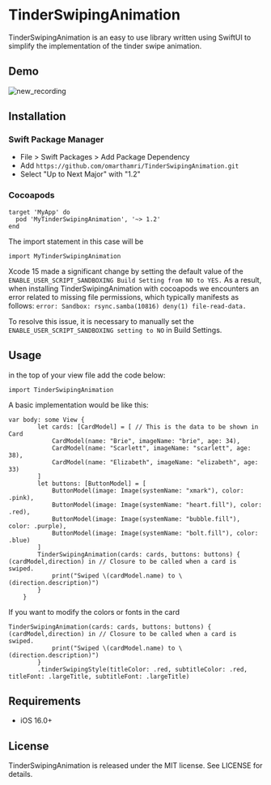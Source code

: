 # TinderSwipingAnimation
TinderSwipingAnimation is an easy to use library written using SwiftUI to simplify the implementation of the tinder swipe animation.
## Demo
![new_recording](https://github.com/omarthamri/TinderSwipingAnimation/assets/39087448/11b7ab0c-c467-41f5-ad6a-b810cce78478)
## Installation
### Swift Package Manager
* File > Swift Packages > Add Package Dependency
* Add ```https://github.com/omarthamri/TinderSwipingAnimation.git```
* Select "Up to Next Major" with "1.2"
### Cocoapods
```
target 'MyApp' do
  pod 'MyTinderSwipingAnimation', '~> 1.2'
end
```
The import statement in this case will be
```
import MyTinderSwipingAnimation
```
Xcode 15 made a significant change by setting the default value of the ```ENABLE_USER_SCRIPT_SANDBOXING Build Setting from NO to YES.``` As a result, when installing TinderSwipingAnimation with cocoapods we encounters an error related to missing file permissions, which typically manifests as follows: ```error: Sandbox: rsync.samba(10816) deny(1) file-read-data.```

To resolve this issue, it is necessary to manually set the ```ENABLE_USER_SCRIPT_SANDBOXING setting to NO``` in Build Settings.
## Usage
in the top of your view file add the code below:
```
import TinderSwipingAnimation
```
A basic implementation would be like this:
```
var body: some View {
        let cards: [CardModel] = [ // This is the data to be shown in Card
            CardModel(name: "Brie", imageName: "brie", age: 34),
            CardModel(name: "Scarlett", imageName: "scarlett", age: 38),
            CardModel(name: "Elizabeth", imageName: "elizabeth", age: 33)
        ]
        let buttons: [ButtonModel] = [
            ButtonModel(image: Image(systemName: "xmark"), color: .pink),
            ButtonModel(image: Image(systemName: "heart.fill"), color: .red),
            ButtonModel(image: Image(systemName: "bubble.fill"), color: .purple),
            ButtonModel(image: Image(systemName: "bolt.fill"), color: .blue)
        ]
        TinderSwipingAnimation(cards: cards, buttons: buttons) { (cardModel,direction) in // Closure to be called when a card is swiped.
            print("Swiped \(cardModel.name) to \(direction.description)")
        }
    }
```
If you want to modify the colors or fonts in the card
```
TinderSwipingAnimation(cards: cards, buttons: buttons) { (cardModel,direction) in // Closure to be called when a card is swiped.
            print("Swiped \(cardModel.name) to \(direction.description)")
        }
        .tinderSwipingStyle(titleColor: .red, subtitleColor: .red, titleFont: .largeTitle, subtitleFont: .largeTitle)
```
## Requirements
* iOS 16.0+
## License
TinderSwipingAnimation is released under the MIT license. See LICENSE for details.
